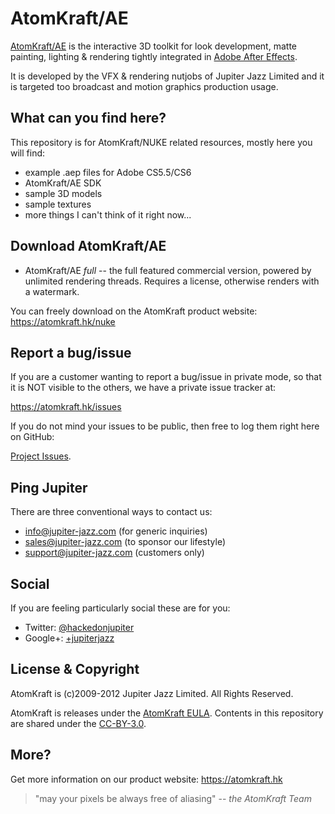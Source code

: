 AtomKraft/AE
============

[AtomKraft/AE](https://atomkraft.hk/aftereffects) is the interactive 3D toolkit for look development, matte painting, lighting & rendering tightly integrated in [Adobe After Effects](http://adobe.com/products/nuke).

It is developed by the VFX & rendering nutjobs of Jupiter Jazz Limited and it is targeted too broadcast and motion graphics production usage.

What can you find here?
-----------------------

This repository is for AtomKraft/NUKE related resources, mostly here you will find:

- example .aep files for Adobe CS5.5/CS6
- AtomKraft/AE SDK
- sample 3D models
- sample textures
- more things I can't think of it right now...

Download AtomKraft/AE
---------------------

- AtomKraft/AE *full* -- the full featured commercial version, powered by unlimited rendering threads. Requires a license, otherwise renders with a watermark.

You can freely download on the AtomKraft product website: https://atomkraft.hk/nuke


Report a bug/issue
------------------

If you are a customer wanting to report a bug/issue in private mode, so that it is NOT visible to the others, we have a private issue tracker at:

  https://atomkraft.hk/issues

If you do not mind your issues to be public, then free to log them right here on GitHub:

  [Project Issues](https://github.com/jupiter-jazz/atomkraft-ae/issues).

Ping Jupiter
------------

There are three conventional ways to contact us:

* info@jupiter-jazz.com (for generic inquiries)
* sales@jupiter-jazz.com (to sponsor our lifestyle)
* support@jupiter-jazz.com (customers only)

Social
------

If you are feeling particularly social these are for you: 

* Twitter: [@hackedonjupiter](http://twitter.com/hackedonjupiter/)
* Google+: [+jupiterjazz](https://plus.google.com/b/101201230622891762144/101201230622891762144/posts)

License & Copyright
-------------------

AtomKraft is (c)2009-2012 Jupiter Jazz Limited. All Rights Reserved.

AtomKraft is releases under the [AtomKraft EULA](https://atomkraft.hk/eula).
Contents in this repository are shared under the [CC-BY-3.0](http://creativecommons.org/licenses/by/3.0/).

More?
-----

Get more information on our product website: https://atomkraft.hk

> "may your pixels be always free of aliasing"
>  -- _the AtomKraft Team_
